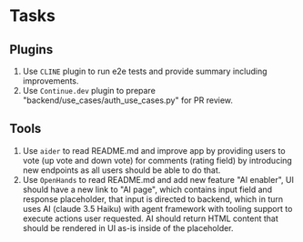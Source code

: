 # Tasks

## Plugins

1. Use `CLINE` plugin to run e2e tests and provide summary including improvements.
2. Use `Continue.dev` plugin to prepare "backend/use_cases/auth_use_cases.py" for PR review.

## Tools
1. Use `aider` to read README.md and improve app by providing users to vote (up vote and down vote) for comments (rating field) by introducing new endpoints as all users should be able to do that.
2. Use `OpenHands` to read README.md and add new feature "AI enabler", UI should have a new link to "AI page", which contains input field and response placeholder, that input is directed to backend, which in turn uses AI (claude 3.5 Haiku) with agent framework with tooling support to execute actions user requested. AI should return HTML content that should be rendered in UI as-is inside of the placeholder.
